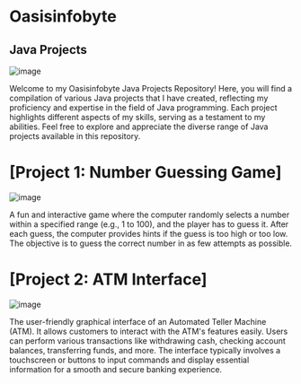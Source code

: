# Oasisinfobyte 
## Java Projects 

![image](https://github.com/mukeshkumarsoni4/Oasisinfobyte/assets/91667434/0b37d9b4-1b0f-45c5-9a97-493118e14553)

Welcome to my Oasisinfobyte Java Projects Repository! Here, you will find a compilation of various Java projects that I have created, reflecting my proficiency and expertise in the field of Java programming. 
Each project highlights different aspects of my skills, serving as a testament to my abilities. Feel free to explore and appreciate the diverse range of Java projects available in this repository.

# [Project 1: Number Guessing Game]
![image](https://github.com/mukeshkumarsoni4/Oasisinfobyte/assets/91667434/423fa4ea-454a-4d08-acd4-355647bc0b5d)

A fun and interactive game where the computer randomly selects a number within a specified range (e.g., 1 to 100), and the player has to guess it. After each guess, 
the computer provides hints if the guess is too high or too low. The objective is to guess the correct number in as few attempts as possible.

# [Project 2: ATM Interface]
![image](https://github.com/mukeshkumarsoni4/Oasisinfobyte/assets/91667434/6e54b03b-38b0-47d8-aea9-807d547de0ce)

The user-friendly graphical interface of an Automated Teller Machine (ATM). It allows customers to interact with the ATM's features easily. Users can perform various transactions like withdrawing cash,
checking account balances, transferring funds, and more. The interface typically involves a touchscreen or buttons to input commands and display essential information for a smooth and secure banking experience.






























